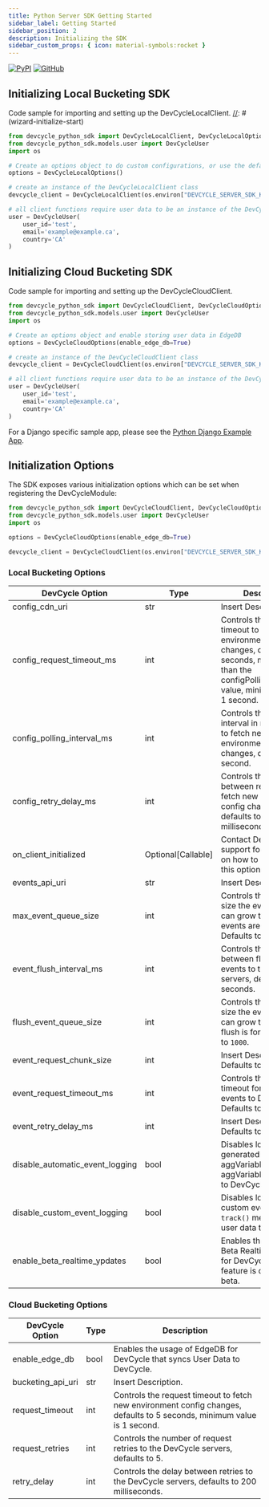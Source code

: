 ```yaml
---
title: Python Server SDK Getting Started
sidebar_label: Getting Started
sidebar_position: 2
description: Initializing the SDK
sidebar_custom_props: { icon: material-symbols:rocket }
---
```


[![PyPI](https://badgen.net/pypi/v/devcycle-python-server-sdk)](https://pypi.org/project/devcycle-python-server-sdk/)
[![GitHub](https://img.shields.io/github/stars/devcyclehq/python-server-sdk.svg?style=social&label=Star&maxAge=2592000)](https://github.com/DevCycleHQ/python-server-sdk)

## Initializing Local Bucketing SDK

Code sample for importing and setting up the DevCycleLocalClient.
[//]: # (wizard-initialize-start)

```python
from devcycle_python_sdk import DevCycleLocalClient, DevCycleLocalOptions
from devcycle_python_sdk.models.user import DevCycleUser
import os

# Create an options object to do custom configurations, or use the defaults
options = DevCycleLocalOptions()

# create an instance of the DevCycleLocalClient class
devcycle_client = DevCycleLocalClient(os.environ["DEVCYCLE_SERVER_SDK_KEY"], options)

# all client functions require user data to be an instance of the DevCycleUser class
user = DevCycleUser(
    user_id='test',
    email='example@example.ca',
    country='CA'
)
```
[//]: # (wizard-initialize-end)

## Initializing Cloud Bucketing SDK

Code sample for importing and setting up the DevCycleCloudClient.

```python
from devcycle_python_sdk import DevCycleCloudClient, DevCycleCloudOptions
from devcycle_python_sdk.models.user import DevCycleUser
import os

# Create an options object and enable storing user data in EdgeDB
options = DevCycleCloudOptions(enable_edge_db=True)

# create an instance of the DevCycleCloudClient class
devcycle_client = DevCycleCloudClient(os.environ["DEVCYCLE_SERVER_SDK_KEY"], options)

# all client functions require user data to be an instance of the DevCycleUser class
user = DevCycleUser(
    user_id='test',
    email='example@example.ca',
    country='CA'
)
```

For a Django specific sample app, please see the [Python Django Example App](https://github.com/DevCycleHQ-Labs/example-python).

## Initialization Options

The SDK exposes various initialization options which can be set when registering the DevCycleModule:

```python
from devcycle_python_sdk import DevCycleCloudClient, DevCycleCloudOptions
from devcycle_python_sdk.models.user import DevCycleUser
import os

options = DevCycleCloudOptions(enable_edge_db=True)

devcycle_client = DevCycleCloudClient(os.environ["DEVCYCLE_SERVER_SDK_KEY"], options)
```

### Local Bucketing Options

| DevCycle Option              | Type           | Description                                                                                                                                                                  |
|------------------------------|----------------|------------------------------------------------------------------------------------------------------------------------------------------------------------------------------|
| config_cdn_uri      | str         | Insert Description.                                    |
| config_request_timeout_ms       | int         | Controls the request timeout to fetch new environment config changes, defaults to 5 seconds, must be less than the configPollingIntervalMS value, minimum value is 1 second. |
| config_polling_interval_ms      | int         | Controls the polling interval in milliseconds to fetch new environment config changes, defaults to 1 second.                                    |
| config_retry_delay_ms      | int         | Controls the delay between retries to fetch new environment config changes, defaults to 200 milliseconds.                                    |
| on_client_initialized      | Optional[Callable]         | Contact DevCycle support for instructions on how to configure this option.                                    |
| events_api_uri      | str         | Insert Description.                                    |
| max_event_queue_size            | int         | Controls the maximum size the event queue can grow to until events are dropped. Defaults to `2000`.                                                 |
| event_flush_interval_ms         | int         | Controls the interval between flushing events to the DevCycle servers, defaults to 10 seconds.                                               |
| flush_event_queue_size          | int         | Controls the maximum size the event queue can grow to until a flush is forced. Defaults to `1000`.                                                                           |
| event_request_chunk_size          | int         | Insert Description. Defaults to `100`.                                                                           |
| event_request_timeout_ms         | int         | Controls the request timeout for posting events to DevCycle.. Defaults to `10000`.                                                              |
| event_retry_delay_ms          | int         | Insert Description. Defaults to `100`.                                                                           |
| disable_automatic_event_logging | bool        | Disables logging of sdk generated events (e.g. aggVariableEvaluated, aggVariableDefaulted) to DevCycle.                                                                      |
| disable_custom_event_logging    | bool        | Disables logging of custom events, from `track()` method, and user data to DevCycle.                                                                                         |
| enable_beta_realtime_ypdates    | bool        | Enables the usage of Beta Realtime Updates for DevCycle. This feature is currently in beta.                                                                                  |


### Cloud Bucketing Options

| DevCycle Option              | Type           | Description                                                                                                                                                                  |
|------------------------------|----------------|------------------------------------------------------------------------------------------------------------------------------------------------------------------------------|
| enable_edge_db                 | bool        | Enables the usage of EdgeDB for DevCycle that syncs User Data to DevCycle.                                          |
| bucketing_api_uri             | str        | Insert Description.                                          |
| request_timeout       | int         | Controls the request timeout to fetch new environment config changes, defaults to 5 seconds, minimum value is 1 second. |
| request_retries         | int         | Controls the number of request retries to the DevCycle servers, defaults to 5.                                                                               |
| retry_delay         | int         | Controls the delay between retries to the DevCycle servers, defaults to 200 milliseconds.                                                                               |